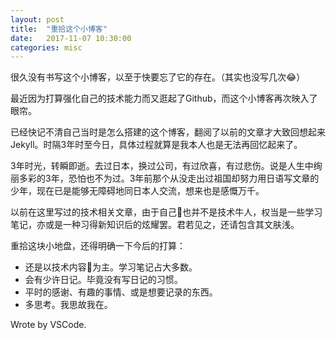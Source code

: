 ```yaml
---
layout: post
title:  "重拾这个小博客"
date:   2017-11-07 10:30:00
categories: misc
---
```


很久没有书写这个小博客，以至于快要忘了它的存在。（其实也没写几次😂）

最近因为打算强化自己的技术能力而又逛起了Github，而这个小博客再次映入了眼帘。

已经快记不清自己当时是怎么搭建的这个博客，翻阅了以前的文章才大致回想起来Jekyll。时隔3年时至今日，具体过程就算是我本人也是无法再回忆起来了。

3年时光，转瞬即逝。去过日本，换过公司，有过欣喜，有过悲伤。说是人生中绚丽多彩的3年，恐怕也不为过。3年前那个从没走出过祖国却努力用日语写文章的少年，现在已是能够无障碍地同日本人交流，想来也是感慨万千。

以前在这里写过的技术相关文章，由于自己也并不是技术牛人，权当是一些学习笔记，亦或是一种习得新知识后的炫耀罢。君若见之，还请包含其文肤浅。

重拾这块小地盘，还得明确一下今后的打算：

- 还是以技术内容为主。学习笔记占大多数。
- 会有少许日记。毕竟没有写日记的习惯。
- 平时的感谢、有趣的事情、或是想要记录的东西。
- 多思考。我思故我在。



Wrote by VSCode.
